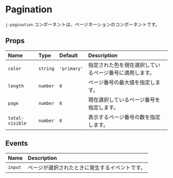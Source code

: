 # Pagination

`j-pagination` コンポーネントは、ページネーションのコンポーネントです。

## Props

|Name|Type|Default|Description|
|:--|:--|:--|:--|
|`color`|`string`|`'primary'`|指定された色を現在選択しているページ番号に適用します。|
|`length`|`number`|`0`|ページ番号の最大値を指定します。|
|`page`|`number`|`0`|現在選択しているページ番号を指定します。|
|`total-visible`|`number`|`0`|表示するページ番号の数を指定します。|

## Events

|Name|Description|
|:--|:--|
|`input`|ページが選択されたときに発生するイベントです。|
